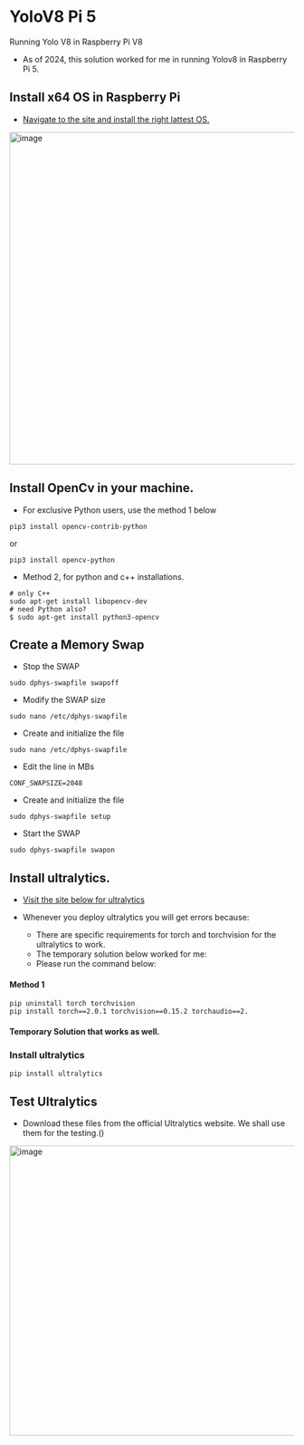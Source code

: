 # YoloV8 Pi 5
 Running Yolo V8 in Raspberry Pi V8 
 - As of 2024, this solution worked for me in running Yolov8 in Raspberry Pi 5.

 ## Install x64 OS in Raspberry Pi
 - [Navigate to the site and install the right lattest OS.][def]

 <img width="587" alt="image" src="https://github.com/AronAyub/Jetson-Nano-OBject-Detection---Yolo-V8/assets/55284959/89e72700-9598-463b-8b32-7b8f2e44ccf6">

## Install OpenCv in your machine.
- For exclusive Python users, use the method 1 below

```
pip3 install opencv-contrib-python
```
or 

```
pip3 install opencv-python
```
- Method 2, for python and c++ installations.

```
# only C++
sudo apt-get install libopencv-dev
# need Python also?
$ sudo apt-get install python3-opencv
```

## Create a Memory Swap
- Stop the SWAP
```
sudo dphys-swapfile swapoff
```
- Modify the SWAP size
```
sudo nano /etc/dphys-swapfile
```
- Create and initialize the file 
```
sudo nano /etc/dphys-swapfile
```
- Edit the line in MBs

```
CONF_SWAPSIZE=2048
```
-  Create and initialize the file

```
sudo dphys-swapfile setup
```
- Start the SWAP
```
sudo dphys-swapfile swapon
```




## Install ultralytics.
- [Visit the site below for ultralytics][def2]
- Whenever you deploy ultralytics you will get errors because:
    - There are specific requirements for torch and torchvision for the ultralytics to work.
    - The temporary solution below worked for me:
    
    * Please run the command below:

#### Method 1

```
pip uninstall torch torchvision
pip install torch==2.0.1 torchvision==0.15.2 torchaudio==2.
```
#### Temporary Solution that works as well.
 
 

### Install ultralytics 
```
pip install ultralytics
```

## Test Ultralytics


 - Download these files from the official Ultralytics website. We shall use them for the testing.()

 <img width="512" alt="image" src="https://github.com/AronAyub/Jetson-Nano-OBject-Detection---Yolo-V8/assets/55284959/bc78ab30-c80c-4c68-9e64-7987f868b81c">





[def]: https://www.raspberrypi.com/software/operating-systems/
[def2]: https://github.com/ultralytics/ultralytics
